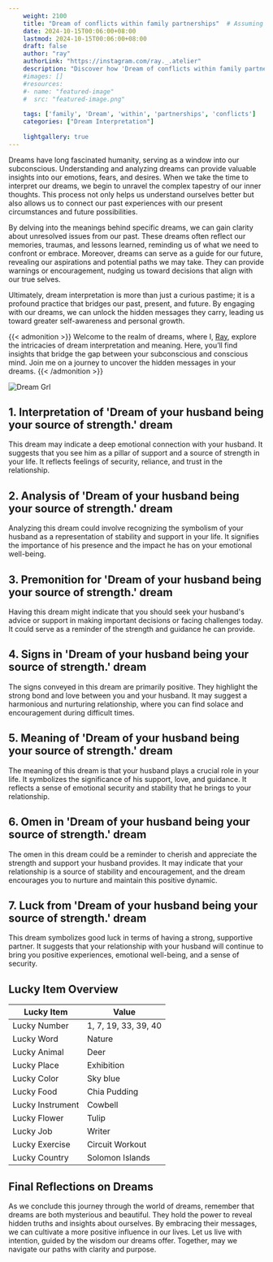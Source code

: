 ```yaml
---
    weight: 2100
    title: "Dream of conflicts within family partnerships"  # Assuming 'title' column exists
    date: 2024-10-15T00:06:00+08:00
    lastmod: 2024-10-15T00:06:00+08:00
    draft: false
    author: "ray"
    authorLink: "https://instagram.com/ray._.atelier"
    description: "Discover how 'Dream of conflicts within family partnerships' can interpret your future and uncover its significant meanings in your life."
    #images: []
    #resources:
    #- name: "featured-image"
    #  src: "featured-image.png"
    
    tags: ['family', 'Dream', 'within', 'partnerships', 'conflicts']
    categories: ["Dream Interpretation"]
    
    lightgallery: true
---
```

    
Dreams have long fascinated humanity, serving as a window into our subconscious. Understanding and analyzing dreams can provide valuable insights into our emotions, fears, and desires. When we take the time to interpret our dreams, we begin to unravel the complex tapestry of our inner thoughts. This process not only helps us understand ourselves better but also allows us to connect our past experiences with our present circumstances and future possibilities.

By delving into the meanings behind specific dreams, we can gain clarity about unresolved issues from our past. These dreams often reflect our memories, traumas, and lessons learned, reminding us of what we need to confront or embrace. Moreover, dreams can serve as a guide for our future, revealing our aspirations and potential paths we may take. They can provide warnings or encouragement, nudging us toward decisions that align with our true selves.

Ultimately, dream interpretation is more than just a curious pastime; it is a profound practice that bridges our past, present, and future. By engaging with our dreams, we can unlock the hidden messages they carry, leading us toward greater self-awareness and personal growth.

{{< admonition >}}
Welcome to the realm of dreams, where I, [Ray](https://instagram.com/ray._.atelier), explore the intricacies of dream interpretation and meaning. Here, you’ll find insights that bridge the gap between your subconscious and conscious mind. Join me on a journey to uncover the hidden messages in your dreams.
{{< /admonition >}}

![Dream Grl](https://cdn.pixabay.com/photo/2017/11/02/03/35/gothic-2910057_1280.jpg "Dream Grl")

## 1. Interpretation of 'Dream of your husband being your source of strength.' dream

This dream may indicate a deep emotional connection with your husband. It suggests that you see him as a pillar of support and a source of strength in your life. It reflects feelings of security, reliance, and trust in the relationship.

## 2. Analysis of 'Dream of your husband being your source of strength.' dream

Analyzing this dream could involve recognizing the symbolism of your husband as a representation of stability and support in your life. It signifies the importance of his presence and the impact he has on your emotional well-being.

## 3. Premonition for 'Dream of your husband being your source of strength.' dream

Having this dream might indicate that you should seek your husband's advice or support in making important decisions or facing challenges today. It could serve as a reminder of the strength and guidance he can provide.

## 4. Signs in 'Dream of your husband being your source of strength.' dream

The signs conveyed in this dream are primarily positive. They highlight the strong bond and love between you and your husband. It may suggest a harmonious and nurturing relationship, where you can find solace and encouragement during difficult times.

## 5. Meaning of 'Dream of your husband being your source of strength.' dream

The meaning of this dream is that your husband plays a crucial role in your life. It symbolizes the significance of his support, love, and guidance. It reflects a sense of emotional security and stability that he brings to your relationship.

## 6. Omen in 'Dream of your husband being your source of strength.' dream

The omen in this dream could be a reminder to cherish and appreciate the strength and support your husband provides. It may indicate that your relationship is a source of stability and encouragement, and the dream encourages you to nurture and maintain this positive dynamic.

## 7. Luck from 'Dream of your husband being your source of strength.' dream

This dream symbolizes good luck in terms of having a strong, supportive partner. It suggests that your relationship with your husband will continue to bring you positive experiences, emotional well-being, and a sense of security.

## Lucky Item Overview
| Lucky Item          | Value              |
|---------------|--------------------|
| Lucky Number        | 1, 7, 19, 33, 39, 40  |
| Lucky Word          | Nature |
| Lucky Animal        | Deer |
| Lucky Place         | Exhibition     |
| Lucky Color         | Sky blue     |
| Lucky Food          | Chia Pudding      |
| Lucky Instrument    | Cowbell |
| Lucky Flower        | Tulip    |
| Lucky Job           | Writer       |
| Lucky Exercise      | Circuit Workout  |
| Lucky Country       | Solomon Islands    |


##  Final Reflections on Dreams

As we conclude this journey through the world of dreams, remember that dreams are both mysterious and beautiful. They hold the power to reveal hidden truths and insights about ourselves. By embracing their messages, we can cultivate a more positive influence in our lives. Let us live with intention, guided by the wisdom our dreams offer. Together, may we navigate our paths with clarity and purpose.
